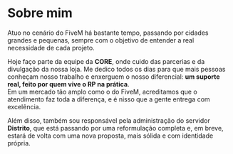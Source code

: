 # Sobre mim

Atuo no cenário do FiveM há bastante tempo, passando por cidades grandes e pequenas, sempre com o objetivo de entender a real necessidade de cada projeto.

Hoje faço parte da equipe da **CORE**, onde cuido das parcerias e da divulgação da nossa loja. Me dedico todos os dias para que mais pessoas conheçam nosso trabalho e enxerguem o nosso diferencial: **um suporte real, feito por quem vive o RP na prática**.  
Em um mercado tão amplo como o do FiveM, acreditamos que o atendimento faz toda a diferença, e é nisso que a gente entrega com excelência.

Além disso, também sou responsável pela administração do servidor **Distrito**, que está passando por uma reformulação completa e, em breve, estará de volta com uma nova proposta, mais sólida e com identidade própria.
